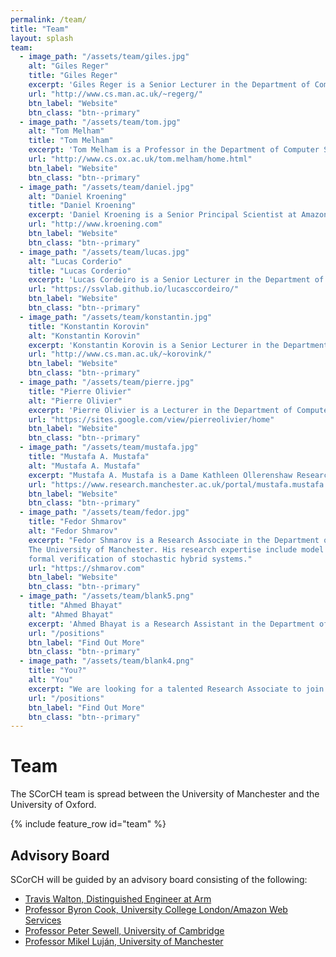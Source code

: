 ```yaml
---
permalink: /team/
title: "Team"
layout: splash
team:
  - image_path: "/assets/team/giles.jpg"
    alt: "Giles Reger"
    title: "Giles Reger"
    excerpt: 'Giles Reger is a Senior Lecturer in the Department of Computer Science at the University of Manchester. He has joint expertise in automated reasoning and runtime verification. He is a lead developer of the <a href="https://vprover.github.io">Vampire theorem prover</a> and <a href="https://github.com/selig/qea">MarQ runtime verification tool</a>.'
    url: "http://www.cs.man.ac.uk/~regerg/"
    btn_label: "Website"
    btn_class: "btn--primary"
  - image_path: "/assets/team/tom.jpg"
    alt: "Tom Melham"
    title: "Tom Melham"
    excerpt: 'Tom Melham is a Professor in the Department of Computer Science at the University of Oxford. He is an expert in formal hardware verification, model checking, and theorem proving.'
    url: "http://www.cs.ox.ac.uk/tom.melham/home.html"
    btn_label: "Website"
    btn_class: "btn--primary"
  - image_path: "/assets/team/daniel.jpg"
    alt: "Daniel Kroening"
    title: "Daniel Kroening"
    excerpt: 'Daniel Kroening is a Senior Principal Scientist at Amazon Web Services and a Professor in the Department of Computer Science at the University of Oxford. He is well known for his contributions to model checking and decision procedures for automated software analysis. He leads the development of the <a href="http://www.cs.cmu.edu/~modelcheck/cbmc/">CBMC model checker</a>.'
    url: "http://www.kroening.com"
    btn_label: "Website"
    btn_class: "btn--primary"
  - image_path: "/assets/team/lucas.jpg"
    alt: "Lucas Corderio"
    title: "Lucas Corderio"
    excerpt: 'Lucas Cordeiro is a Senior Lecturer in the Department of Computer Science at the University of Manchester. He has joint expertise in software model checking, automated testing, and program synthesis. He leads the development of the <a href="http://www.esbmc.org">ESBMC model checker</a>.'
    url: "https://ssvlab.github.io/lucasccordeiro/"
    btn_label: "Website"
    btn_class: "btn--primary"
  - image_path: "/assets/team/konstantin.jpg"
    title: "Konstantin Korovin"
    alt: "Konstantin Korovin"
    excerpt: 'Konstantin Korovin is a Senior Lecturer in the Department of Computer Science at the University of Manchester. He has joint expertise in automated reasoning and hardware model checking. He leads the development of the <a href="http://www.cs.man.ac.uk/~korovink/iprover/">iProver theorem prover</a>.'
    url: "http://www.cs.man.ac.uk/~korovink/"
    btn_label: "Website"
    btn_class: "btn--primary"
  - image_path: "/assets/team/pierre.jpg"
    title: "Pierre Olivier"
    alt: "Pierre Olivier"
    excerpt: 'Pierre Olivier is a Lecturer in the Department of Computer Science at the University of Manchester. He works in systems software with a focus on systems security. He co-designed <a href="https://ssrg-vt.github.io/SlimGuard/">SlimGuard</a>, a secure and efficient dynamic memory allocator.' 
    url: "https://sites.google.com/view/pierreolivier/home"
    btn_label: "Website"
    btn_class: "btn--primary"
  - image_path: "/assets/team/mustafa.jpg"
    title: "Mustafa A. Mustafa"
    alt: "Mustafa A. Mustafa"
    excerpt: "Mustafa A. Mustafa is a Dame Kathleen Ollerenshaw Research Fellow in the Department of Computer Science at The University of Manchester. His research expertise includes information security, data privacy and applied cryptography."
    url: "https://www.research.manchester.ac.uk/portal/mustafa.mustafa.html"
    btn_label: "Website"
    btn_class: "btn--primary"
  - image_path: "/assets/team/fedor.jpg"
    title: "Fedor Shmarov"
    alt: "Fedor Shmarov"
    excerpt: "Fedor Shmarov is a Research Associate in the Department of Computer Science at
    The University of Manchester. His research expertise include model checking and 
    formal verification of stochastic hybrid systems."
    url: "https://shmarov.com"
    btn_label: "Website"
    btn_class: "btn--primary"
  - image_path: "/assets/team/blank5.png"
    title: "Ahmed Bhayat"
    alt: "Ahmed Bhayat"
    excerpt: 'Ahmed Bhayat is a Research Assistant in the Department of Computer Science at The University of Manchester. Amongst his areas of interests are automated reasoning, lambda calculus and type theory. He is involved in the development of the <a href="https://vprover.github.io">Vampire theorem prover</a>.'
    url: "/positions"
    btn_label: "Find Out More"
    btn_class: "btn--primary"
  - image_path: "/assets/team/blank4.png"
    title: "You?"
    alt: "You"
    excerpt: "We are looking for a talented Research Associate to join the team in Oxford. Could this be you?"
    url: "/positions"
    btn_label: "Find Out More"
    btn_class: "btn--primary"
---
```


<h1>Team</h1>

The SCorCH team is spread between the University of Manchester and the University of Oxford.

{% include feature_row id="team" %}

<h2>Advisory Board</h2>

SCorCH will be guided by an advisory board consisting of the following:
- <a href="https://www.linkedin.com/in/travis-walton-58a66519b/">Travis Walton, Distinguished Engineer at Arm</a>
- <a href="http://www0.cs.ucl.ac.uk/staff/b.cook/">Professor Byron Cook, University College London/Amazon Web Services</a>
- <a href="https://www.cl.cam.ac.uk/~pes20/">Professor Peter Sewell, University of Cambridge</a>
- <a href="https://www.linkedin.com/in/mikellujan/">Professor Mikel Luján, University of Manchester</a>
